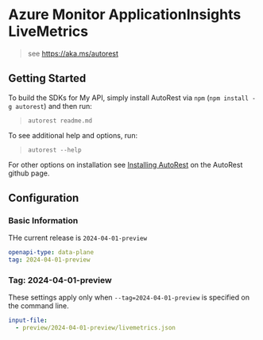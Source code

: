 # Azure Monitor ApplicationInsights LiveMetrics
> see https://aka.ms/autorest

## Getting Started

To build the SDKs for My API, simply install AutoRest via `npm` (`npm install -g autorest`) and then run:

> `autorest readme.md`

To see additional help and options, run:

> `autorest --help`

For other options on installation see [Installing AutoRest](https://aka.ms/autorest/install) on the AutoRest github page.

## Configuration

### Basic Information

THe current release is `2024-04-01-preview`

```yaml
openapi-type: data-plane
tag: 2024-04-01-preview
```

### Tag: 2024-04-01-preview

These settings apply only when `--tag=2024-04-01-preview` is specified on the command line.

```yaml $(tag) == '2024-04-01-preview'
input-file:
  - preview/2024-04-01-preview/livemetrics.json
```